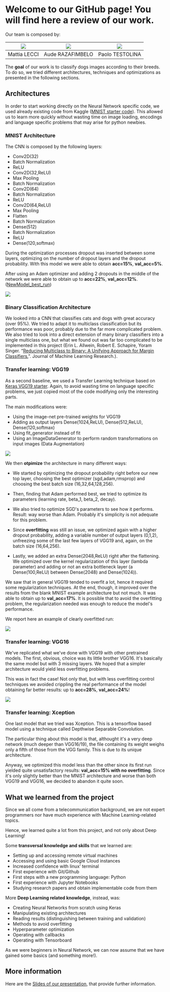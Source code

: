 # Welcome to our GitHub page! You will find here a review of our work.

Our team is composed by:

| ![](images/mattia.png?raw=true)| ![](images/aude.png?raw=true) | ![](images/paolo.png?raw=true) |        
| :---: | :---: | :---: | 
| Mattia LECCI | Aude RAZAFIMBELO | Paolo TESTOLINA |

The **goal** of our work is to classify dogs images according to their breeds. To do so, we tried different architectures, techniques and optimizations as presented in the following sections.


## Architectures
In order to start working directly on the Neural Network specific code, we used already existing code from Kaggle ([MNIST starter code](https://github.com/yashk2810/MNIST-Keras/blob/master/Notebook/MNIST_keras_CNN-99.55%25.ipynb)). This allowed us to learn more quickly without wasting time on image loading, encodings and language specific problems that may arise for python newbies.

### MNIST Architecture
The CNN is composed by the following layers: 

* Conv2D(32)
* Batch Normalization
* ReLU
* Conv2D(32,ReLU)
* Max Pooling
* Batch Normalization
* Conv2D(64)
* Batch Normalization
* ReLU
* Conv2D(64,ReLU)
* Max Pooling
* Flatten
* Batch Normalization
* Dense(512)
* Batch Normalization
* ReLU
* Dense(120,softmax)

During the optimization processes dropout was inserted between some layers, optimizing on the number of dropout layers and the dropout probability.
With this model we were able to obtain **acc=15%**, **val_acc=5%**.

After using an Adam optimizer and adding 2 dropouts in the middle of the network we were able to obtain up to **acc=22%**, **val_acc=12%**. ([NewModel_best_run](https://github.com/telecombcn-dl/2017-dlai-team4/blob/master/code/NewModel_best_run.ipynb))

![](images/mnist.png?raw=true)

### Binary Classification Architecture
We looked into a CNN that classifies cats and dogs with great accuracy (over 95%). We tried to adapt it to multiclass classification but its performance was poor, probably due to the far more complicated problem. We also tried to look into a direct extension of many binary classifiers into a single multiclass one, but what we found out was far too complicated to be implemented in this project (Erin L. Allwein, Robert E. Schapire, Yoram Singer. “[Reducing Multiclass to Binary: A Unifying Approach for Margin Classifiers.](http://www.jmlr.org/papers/volume1/allwein00a/allwein00a.pdf)”. Journal of Machine Learning Research.).

### Transfer learning: VGG19
As a second baseline, we used a Transfer Learning technique based on [Keras VGG19 starter](https://www.kaggle.com/orangutan/keras-vgg19-starter/notebook). Again, to avoid wasting time on language specific problems, we just copied most of the code modifying only the interesting parts.

The main modifications were:

* Using the image-net pre-trained weights for VGG19
* Adding as output layers Dense(1024,ReLU), Dense(512,ReLU), Dense(120,softmax)
* Using fit_generator instead of fit
* Using an ImageDataGenerator to perform random transformations on input images (Data Augmentation)

![](images/vgg19.png?raw=true?raw=true)


We then **otpimize** the architecture in many different ways:

* We started by optimizing the dropout probability right before our new top layer, choosing the best optimizer (sgd,adam,rmsprop) and choosing the best batch size (16,32,64,128,256).

* Then, finding that Adam performed best, we tried to optimize its parameters (learning rate, beta_1, beta_2, decay).

* We also tried to optimize SGD's parameters to see how it performs. Result: way worse than Adam. Probably it's simplicity is not adequate for this problem.

* Since **overfitting** was still an issue, we optimized again with a higher dropout probability, adding a variable number of output layers (0,1,2), unfreezing some of the last few layers of VGG19 and, again, on the batch size (16,64,256).

* Lastly, we added an extra Dense(2048,ReLU) right after the flattening. We optimized over the kernel regularization of this layer (lambda parameter) and adding or not an extra bottleneck layer (a Dense(100,ReLU) between Dense(2048) and Dense(1024)).

We saw that in general VGG19 tended to overfit a lot, hence it required some regularization techniques. At the end, though, it improved over the results from the blank MNIST example architecture but not much. It was able to obtain up to **val_acc=17%**. It is possible that to avoid the overfitting problem, the regularization needed was enough to reduce the model's performance.

We report here an example of clearly overfitted run:

![](images/vgg19result.png?raw=true)


### Transfer learning: VGG16
We've replicated what we've done with VGG19 with other pretrained models. The first, obvious, choice was its little brother VGG16. It's basically the same model but with 3 missing layers. We hoped that a simpler architecture would yield less overfitting problems.

This was in fact the case! Not only that, but with less overfitting control techniques we avoided crippling the real performance of the model obtaining far better results: up to **acc=28%**, **val_acc=24%**!

![](images/vgg16.png?raw=true)

### Transfer learning: Xception
One last model that we tried was Xception. This is a tensorflow based model using a technique called Depthwise Separable Convolution.

The particular thing about this model is that, althought it's a very deep network (much deeper than VGG16/19), the file containing its weight weighs only a fifth of those from the VGG family. This is due to its unique architecture.

Anyway, we optimized this model less than the other since its first run yielded quite unsatisfactory results: **val_acc=15% with no overfitting**. Since it's only slightly better than the MNIST architecture and worse than both VGG19 and VGG16, we decided to abandon it quite soon.

## What we learned from the project
Since we all come from a telecommunication background, we are not expert programmers nor have much experience with Machine Learning-related topics.

Hence, we learned quite a lot from this project, and not only about Deep Learning!

Some **transversal knowledge and skills** that we learned are:
* Setting up and accessing remote virtual machines
* Accessing and using basic Google Cloud instances
* Increased confidence with linux’ terminal
* First experience with Git/Github
* First steps with a new programming language: Python
* First experience with Jupyter Notebooks
* Studying research papers and obtain implementable code from them

More **Deep Learning related knowledge**, instead, was:
* Creating Neural Networks from scratch using Keras
* Manipulating existing architectures
* Reading results (distinguishing between training and validation)
* Methods to avoid overfitting
* Hyperparameter optimization
* Operating with callbacks
* Operating with Tensorboard

As we were beginners in Neural Network, we can now assume that we have gained some basics (and something more!).

## More information

Here are the [Slides of our presentation](https://docs.google.com/presentation/d/1Ll6pUaIbTFKg-3NNc8YemHoBIV9hcGibhmGtIceK0Rc/edit?usp=sharing), that provide further information.
